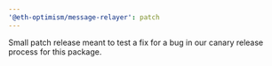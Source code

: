 ```yaml
---
'@eth-optimism/message-relayer': patch
---
```


Small patch release meant to test a fix for a bug in our canary release process for this package.
